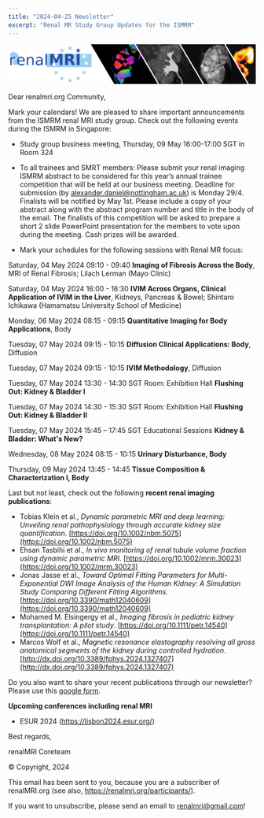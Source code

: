 ```yaml
---
title: "2024-04-25 Newsletter"
excerpt: "Renal MR Study Group Updates for the ISMRM"
---
```


![image-center](/assets/images/newsletter_renalMRI.png)

Dear renalmri.org Community,

Mark your calendars! We are pleased to share important announcements from the ISMRM renal MRI study group. Check out the following events during the ISMRM in Singapore: 

- Study group business meeting, Thursday, 09 May 16:00-17:00 SGT in Room 324

- To all trainees and SMRT members: Please submit your renal imaging ISMRM abstract to be considered for this year’s annual trainee competition that will be held at our business meeting.  Deadline for submission (by alexander.daniel@nottingham.ac.uk) is Monday 29/4. Finalists will be notified by May 1st. Please include a copy of your abstract along with the abstract program number and title in the body of the email. The finalists of this competition will be asked to prepare a short 2 slide PowerPoint presentation for the members to vote upon during the meeting. Cash prizes will be awarded.

- Mark your schedules for the following sessions with Renal MR focus:

Saturday, 04 May 2024 09:10 - 09:40
**Imaging of Fibrosis Across the Body**, MRI of Renal Fibrosis; Lilach Lerman (Mayo Clinic)

Saturday, 04 May 2024 16:00 - 16:30
**IVIM Across Organs, Clinical Application of IVIM in the Liver**, Kidneys, Pancreas & Bowel; Shintaro Ichikawa (Hamamatsu University School of Medicine)

Monday, 06 May 2024 08:15 - 09:15
**Quantitative Imaging for Body Applications**, Body

Tuesday, 07 May 2024 09:15 - 10:15
**Diffusion Clinical Applications: Body**, Diffusion

Tuesday, 07 May 2024 09:15 - 10:15
**IVIM Methodology**, Diffusion

Tuesday, 07 May 2024 13:30 - 14:30 SGT Room: Exhibition Hall
**Flushing Out: Kidney & Bladder I**

Tuesday, 07 May  2024 14:30 - 15:30 SGT Room: Exhibition Hall
**Flushing Out: Kidney & Bladder II**

Tuesday, 07 May  2024 15:45 – 17:45 SGT Educational Sessions
**Kidney & Bladder: What's New?**

Wednesday, 08 May 2024 08:15 - 10:15
**Urinary Disturbance, Body**                     

Thursday, 09 May 2024 13:45 - 14:45
**Tissue Composition & Characterization I, Body**                      


Last but not least, check out the following **recent renal imaging publications**:

- Tobias Klein et al., *Dynamic parametric MRI and deep learning: Unveiling renal pathophysiology through accurate kidney size quantification*. [https://doi.org/10.1002/nbm.5075](https://doi.org/10.1002/nbm.5075)
- Ehsan Tasbihi et al., *In vivo monitoring of renal tubule volume fraction using dynamic parametric MRI*. [https://doi.org/10.1002/mrm.30023](https://doi.org/10.1002/mrm.30023)
- Jonas Jasse et al., *Toward Optimal Fitting Parameters for Multi-Exponential DWI Image Analysis of the Human Kidney: A Simulation Study Comparing Different Fitting Algorithms*. [https://doi.org/10.3390/math12040609](https://doi.org/10.3390/math12040609)
- Mohamed M. Elsingergy et al., *Imaging fibrosis in pediatric kidney transplantation: A pilot study*. [https://doi.org/10.1111/petr.14540](https://doi.org/10.1111/petr.14540)
- Marcos Wolf et al., *Magnetic resonance elastography resolving all gross anatomical segments of the kidney during controlled hydration*. [http://dx.doi.org/10.3389/fphys.2024.1327407](http://dx.doi.org/10.3389/fphys.2024.1327407)


Do you also want to share your recent publications through our newsletter? Please use this [google form](https://forms.gle/M5SYrH2BXnQwEwTv8).

**Upcoming conferences including renal MRI**
- ESUR 2024 (https://lisbon2024.esur.org/)


Best regards,

renalMRI Coreteam


© Copyright, 2024

This email has been sent to you, because you are a subscriber of renalMRI.org (see also, https://renalmri.org/participants/).

If you want to unsubscribe, please send an email to renalmri@gmail.com!
